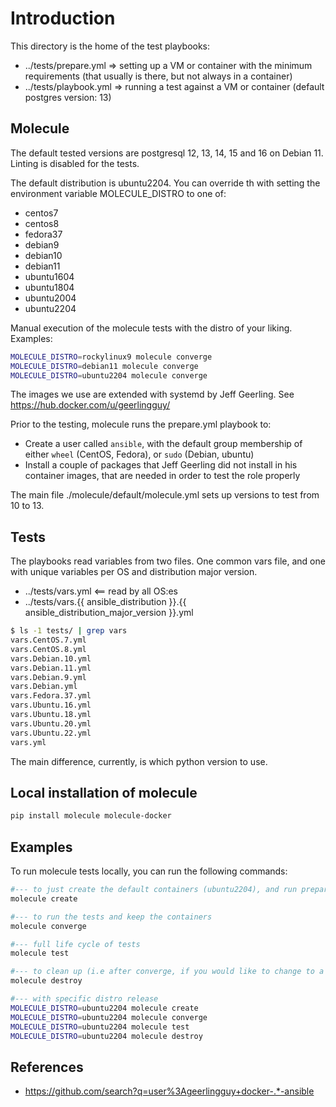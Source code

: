 # Introduction

This directory is the home of the test playbooks:

* ../tests/prepare.yml => setting up a VM or container with the minimum requirements (that usually is there, but not always in a container)
* ../tests/playbook.yml => running a test against a VM or container (default postgres version: 13)

## Molecule

The default tested versions are postgresql 12, 13, 14, 15 and 16 on Debian 11. Linting is disabled for the tests.

The default distribution is ubuntu2204. You can override th with setting the environment variable MOLECULE_DISTRO to one of:

* centos7
* centos8
* fedora37
* debian9
* debian10
* debian11
* ubuntu1604
* ubuntu1804
* ubuntu2004
* ubuntu2204

Manual execution of the molecule tests with the distro of your liking. Examples:

```bash
MOLECULE_DISTRO=rockylinux9 molecule converge
MOLECULE_DISTRO=debian11 molecule converge
MOLECULE_DISTRO=ubuntu2204 molecule converge
```

The images we use are extended with systemd by Jeff Geerling. See https://hub.docker.com/u/geerlingguy/

Prior to the testing, molecule runs the prepare.yml playbook to:

* Create a user called `ansible`, with the default group membership of either `wheel` (CentOS, Fedora), or `sudo` (Debian, ubuntu)
* Install a couple of packages that Jeff Geerling did not install in his container images, that are needed in order to test the role properly

The main file ./molecule/default/molecule.yml sets up versions to test from 10 to 13.

## Tests

The playbooks read variables from two files. One common vars file, and one with unique variables per OS and distribution major version.

* ../tests/vars.yml <== read by all OS:es
* ../tests/vars.{{ ansible_distribution }}.{{ ansible_distribution_major_version }}.yml

```bash
$ ls -1 tests/ | grep vars
vars.CentOS.7.yml
vars.CentOS.8.yml
vars.Debian.10.yml
vars.Debian.11.yml
vars.Debian.9.yml
vars.Debian.yml
vars.Fedora.37.yml
vars.Ubuntu.16.yml
vars.Ubuntu.18.yml
vars.Ubuntu.20.yml
vars.Ubuntu.22.yml
vars.yml
```

The main difference, currently, is which python version to use.

## Local installation of molecule

```bash
pip install molecule molecule-docker
```

## Examples

To run molecule tests locally, you can run the following commands:

```bash
#--- to just create the default containers (ubuntu2204), and run prepare.yml
molecule create

#--- to run the tests and keep the containers
molecule converge

#--- full life cycle of tests
molecule test

#--- to clean up (i.e after converge, if you would like to change to a different distribution)
molecule destroy

#--- with specific distro release
MOLECULE_DISTRO=ubuntu2204 molecule create
MOLECULE_DISTRO=ubuntu2204 molecule converge
MOLECULE_DISTRO=ubuntu2204 molecule test
MOLECULE_DISTRO=ubuntu2204 molecule destroy
```

## References

* https://github.com/search?q=user%3Ageerlingguy+docker-.*-ansible
